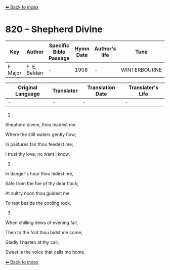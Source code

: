 [⬅️ Back to index](../README.md)

# 820 – Shepherd Divine

Key | Author   | Specific Bible Passage     |Hymn Date |Author's life |Tune |Metrical Pattern   |Composer/Source
-- | --------- | ---------------------------|----------|--------------|-----|-------------------|-------------  
F Major |F. E. Belden |- |1908 |- |WINTERBOURNE |- |Edwin Barnes

Original Language | Translater | Translation Date   | Translater's Life  
----------------- | --------- | --------------------|-------------     
\- |- |- |-




1.

Shepherd divine, thou leadest me

Where the still waters gently flow;

In pastures fair thou feedest me;

I trust thy love, no want I know.



2.

In danger's hour thou hidest me,

Safe from the foe of thy dear flock;

At sultry noon thou guidest me

To rest beside the cooling rock.



3.

When chilling dews of evening fall,

Then to the fold thou bidst me come;

Gladly I hasten at thy call;

Sweet is the voice that calls me home.

[⬅️ Back to index](../README.md)
